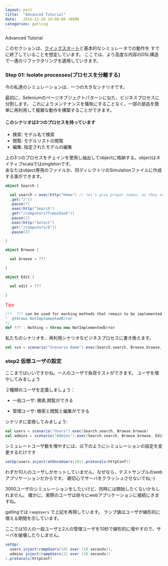 ```yaml
---
layout: post
title:  "Advanced Tutorial"
date:   2016-12-26 19:00:00 +0900
categories: gatling
---
```

Advanced Tutorial

このセクションは、[クイックスタート](http://gatling.io/docs/2.2.3/quickstart.html#quickstart)と基本的なシミュレータでの動作を
すでに終了していることを想定しています。
ここでは、より高度な内容のDSL構造で一連のリファクタリングを適用していきます。

### Step 01: Isolate processes(プロセスを分離する)

今の私達のシミュレーションは、一つの大きなシナリオです。

最初に、Seleniumのページオブジェクトパターンに似た、ビジネスプロセスに分割します。
これによりメンテナンスを犠牲にすることなく、一部の部品を簡単に再利用して複雑な動作を構築することができます。

#### このシナリオは3つのプロセスを持っています

* 検索: モデル名で検索
* 閲覧: モデルリストの閲覧
* 編集: 指定されたモデルの編集

上の3つのプロセスをチェインを使用し抽出してobjectに格納する。objectはネイティブscalaではsingletonです。  
あなたはobject専用のファイルか、同ディレクトリのSimulationファイルに作成する事ができます。

``` sample.scala
object Search {

  val search = exec(http("Home") // let's give proper names, as they are displayed in the reports
  .get("/"))
  .pause(7)
  .exec(http("Search")
  .get("/computers?f=macbook"))
  .pause(2)
  .exec(http("Select")
  .get("/computers/6"))
  .pause(3)

}

object Browse {

  val browse = ???

}

object Edit {

  val edit = ???

}
```

<div style='color:red'>Tips</div>

``` tips.scala
/**  ??? can be used for marking methods that remain to be implemented.  
*  @throws NotImplementedError  
*/  
def ??? : Nothing = throw new NotImplementedError
```

  私たちのシナリオを、再利用シナリオなビジネスプロセスに書き換えます。

```business.scala
val scn = scenario("Scenario Name").exec(Search.search, Browse.browse, Edit.edit)
```

### step2 仮想ユーザの設定

ここまではいいですかね。一人のユーザで負荷テストができます。
ユーザを増やしてみましょう

２種類のユーザを定義しましょう：

+ 一般ユーザ: 検索,閲覧ができる

+ 管理ユーザ: 検索と閲覧と編集ができる

シナリオに変換してみましょう:

```scenario.scala
val users = scenario("Users").exec(Search.search, Browse.browse)
val admins = scenario("Admins").exec(Search.search, Browse.browse, Edit.edit)
```

シミュレートユーザ数を増やすには、以下のようにシミュレーションの設定を変更するだけです

```setup.scala
setUp(users.inject(atOnceUsers(10)).protocols(httpConf))
```

わずか10人のユーザしかセットしていません、なぜなら、テストサンプルのwebアプリケーションだからです。
親切心でサーバをクラッシュさせないでね;-)

3000ユーザのシミュレーションをしたいけど、同時には開始したくないかもしれません。
確かに、実際のユーザは徐々にwebアプリケーションに接続にきますね。

gatlingでは ``` rampUsers ``` で上記を再現しています。
ランプ値はユーザが線形的に増える期間を示しています。

ここでは10人の一般ユーザと2人の管理ユーザを10秒で線形的に増やすので、サーバを破壊したりしません。

```setup.scala
setUp(
  users.inject(rampUsers(10) over (10 seconds)),
  admins.inject(rampUsers(2) over (10 seconds))
).protocols(httpConf)
```
